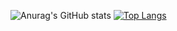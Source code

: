 ![Anurag's GitHub stats](https://github-readme-stats.vercel.app/api?username=AsrofurRizqi&show_icons=true&theme=cobalt)
[![Top Langs](https://github-readme-stats.vercel.app/api/top-langs/?username=AsrofurRizqi&layout=compact)](https://github.com/anuraghazra/github-readme-stats)
